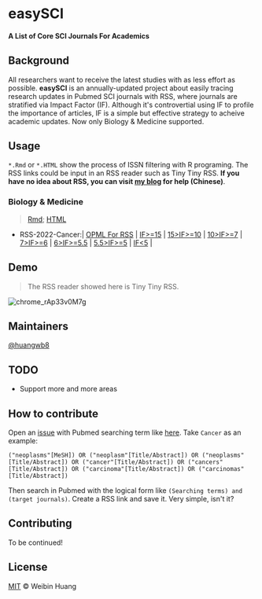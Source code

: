# easySCI

#### A List of Core SCI Journals  For Academics

## Background

All researchers want to receive the latest studies with as less effort as possible. **easySCI** is an annually-updated project about easily tracing research updates in Pubmed SCI journals with RSS, where journals are stratified via Impact Factor (IF). Although it's controvertial using IF to profile the importance of articles, IF is a simple but effective strategy to acheive academic updates. Now only Biology & Medicine supported. 

## Usage

`*.Rmd` or `*.HTML` show the process of ISSN filtering with R programing. The RSS links could be input in an RSS reader such as Tiny Tiny RSS. **If you have no idea about RSS, you can visit [my blog](https://blognas.hwb0307.com/map) for help (Chinese)**.

### Biology & Medicine

> <a href="https://raw.githubusercontent.com/huangwb8/easySCI/main/BioMed.Rmd" data-wpel-link="external" target="_blank" rel="nofollow external noopener noreferrer" title=" and Rmd">Rmd</a>; <a href="http://htmlpreview.github.io/?https://github.com/huangwb8/easySCI/blob/main/BioMed.html" data-wpel-link="external" target="_blank" rel="nofollow external noopener noreferrer" title=" and HTML">HTML</a>

+ RSS-2022-Cancer:| [OPML For RSS](https://raw.githubusercontent.com/huangwb8/easySCI/main/%40opml/RSS-2022-Cancer.opml) | <a href="https://pubmed.ncbi.nlm.nih.gov/rss/search/1PqbW6kGMDPf-yLHJMRvJKCULZQRJtMnk9CTYdZriokv096kHR/?limit=20&utm_campaign=pubmed-2&fc=20220829074127" data-wpel-link="external" target="_blank" rel="nofollow external noopener noreferrer" title="IF>=15">IF>=15</a> | <a href="https://pubmed.ncbi.nlm.nih.gov/rss/search/1j5cNbPuzU_61Tz-Qg1vnc_ZtX59BAoJsN_UB-eeozxW3wYsOZ/?limit=20&utm_campaign=pubmed-2&fc=20220829075717" data-wpel-link="external" target="_blank" rel="nofollow external noopener noreferrer" title="IF>=10">15>IF>=10</a> | [10>IF>=7](https://pubmed.ncbi.nlm.nih.gov/rss/search/1x1PPzbhojragl3O9VVpHGH2UtvKpI_JBCu-xgcWkI8ENbFsC0/?limit=20&utm_campaign=pubmed-2&fc=20220829075916) | [7>IF>=6](https://pubmed.ncbi.nlm.nih.gov/rss/search/1dSaW42H3lPR7KerD5oMt51ye6YU9HMXeJEaavnqqIdqZEJsMS/?limit=20&utm_campaign=pubmed-2&fc=20220829094956) | [6>IF>=5.5](https://pubmed.ncbi.nlm.nih.gov/rss/search/1pEhTjOZGNUCUlZMTljgEfx-VSRdyWmBVyPPOqvW1a2ElsykQZ/?limit=20&utm_campaign=pubmed-2&fc=20220829080345) | [5.5>IF>=5](https://pubmed.ncbi.nlm.nih.gov/rss/search/1zYrsILa0sOmmYxKvXOe_Nct0EGG0PHz2KQr2ch3bN_1vbGMLm/?limit=20&utm_campaign=pubmed-2&fc=20220829080606) | [IF<5](https://pubmed.ncbi.nlm.nih.gov/rss/search/1zSVwQViw4hkk0p7LLiebjWRxtjin29VO1t49N4USbVyqxhMJ8/?limit=20&utm_campaign=pubmed-2&fc=20220829184532) |

## Demo

> The RSS reader showed here is Tiny Tiny RSS.

![chrome_rAp33v0M7g](https://chevereto.hwb0307.com/images/2022/08/30/chrome_rAp33v0M7g.gif)

## Maintainers

[@huangwb8](https://t.me/hwb0307)

## TODO

+ Support more and more areas

## How to contribute

Open an [issue](https://github.com/huangwb8/easySCI/issues) with Pubmed searching term like [here](https://github.com/huangwb8/easySCI/blob/main/Search%20Term.md). Take `Cancer` as an example:

```
("neoplasms"[MeSH]) OR ("neoplasm"[Title/Abstract]) OR ("neoplasms"[Title/Abstract]) OR ("cancer"[Title/Abstract]) OR ("cancers"[Title/Abstract]) OR ("carcinoma"[Title/Abstract]) OR ("carcinomas"[Title/Abstract])
```

Then search in Pubmed with the logical form like `(Searching terms) and (target journals)`. Create a RSS link and save it. Very simple, isn't it?

## Contributing

To be continued!

## License

[MIT](https://github.com/huangwb8/easySCI/blob/main/LICENSE) © Weibin Huang